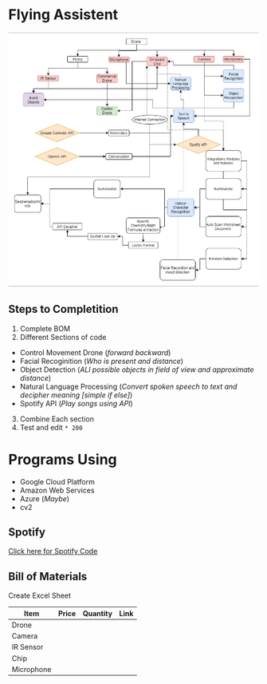 # Flying Assistent

![architecture diagram](https://github.com/Artifical-Intelligence-AHS/ai-21/blob/main/flyingAssistent/flyingAssistent.png?raw=true)


## Steps to Completition
1. Complete BOM
2. Different Sections of code

- Control Movement Drone (*forward backward*)
- Facial Recoginition (*Who is present and distance*)
- Object Detection (*ALl possible objects in field of view and approximate distance*)
- Natural Language Processing (*Convert spoken speech to text and decipher meaning [simple if else]*)
- Spotify API (*Play songs using API*)

3. Combine Each section
4. Test and edit `* 200`

# Programs Using 
- Google Cloud Platform
- Amazon Web Services
- Azure (*Maybe*)
- cv2


## Spotify 

[Click here for Spotify Code](https://github.com/Artifical-Intelligence-AHS/ai-21/blob/main/flyingAssistent/spotify.py)

## Bill of Materials 

Create Excel Sheet

|Item|Price|Quantity|Link|
|-|-|-|-|
|Drone||||
|Camera||||
|IR Sensor||||
|Chip||||
|Microphone||||

